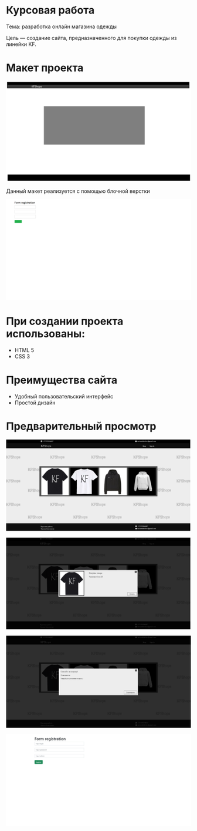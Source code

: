 # Курсовая работа
Тема: разработка онлайн магазина одежды <p>
Цель — создание сайта, предназначенного для покупки одежды из линейки KF.

# Макет проекта
![макет основной страницы](kr\img\maket.png)
 <p>
 Данный макет реализуется с помощью блочной верстки
 <p>
   
![макет страницы регистрации](kr\img\reg_maket.png)
 


# При создании проекта использованы:
<ul>
  <li>HTML 5</li>
  <li>CSS 3</li>
</ul>

# Преимущества сайта
<ul>
  <li>Удобный пользовательский интерфейс</li>
  <li>Простой дизайн</li>
</ul>

# Предварительный просмотр

![основная страница](kr\img\main_page.png) 

![попап предварительного просмотра](kr\img\preview_popup.png) 

![попап подтверждения покупки](kr\img\confirm_popup.png) 

![окно регистрации](kr\img\registration.png)
